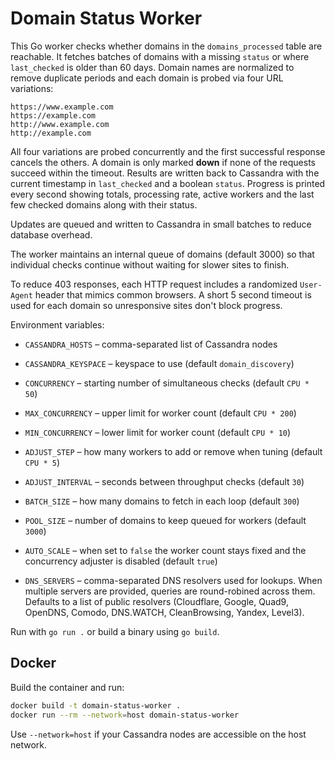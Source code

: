 # Domain Status Worker

This Go worker checks whether domains in the `domains_processed` table are reachable.
It fetches batches of domains with a missing `status` or where `last_checked` is
older than 60 days. Domain names are normalized to remove duplicate periods and
each domain is probed via four URL variations:

```
https://www.example.com
https://example.com
http://www.example.com
http://example.com
```
All four variations are probed concurrently and the first successful response
cancels the others. A domain is only marked **down** if none of the requests
succeed within the timeout.
Results are written back to Cassandra with the current timestamp in
`last_checked` and a boolean `status`. Progress is printed every second showing
totals, processing rate, active workers and the last few checked domains along
with their status.

Updates are queued and written to Cassandra in small batches to reduce
database overhead.

The worker maintains an internal queue of domains (default 3000) so that
individual checks continue without waiting for slower sites to finish.

To reduce 403 responses, each HTTP request includes a randomized
`User-Agent` header that mimics common browsers. A short 5 second timeout is
used for each domain so unresponsive sites don't block progress.

Environment variables:

- `CASSANDRA_HOSTS` – comma-separated list of Cassandra nodes
- `CASSANDRA_KEYSPACE` – keyspace to use (default `domain_discovery`)

 - `CONCURRENCY` – starting number of simultaneous checks (default `CPU * 50`)
 - `MAX_CONCURRENCY` – upper limit for worker count (default `CPU * 200`)
 - `MIN_CONCURRENCY` – lower limit for worker count (default `CPU * 10`)
 - `ADJUST_STEP` – how many workers to add or remove when tuning (default `CPU * 5`)
 - `ADJUST_INTERVAL` – seconds between throughput checks (default `30`)
- `BATCH_SIZE` – how many domains to fetch in each loop (default `300`)
- `POOL_SIZE` – number of domains to keep queued for workers (default `3000`)
- `AUTO_SCALE` – when set to `false` the worker count stays fixed and the
  concurrency adjuster is disabled (default `true`)
- `DNS_SERVERS` – comma-separated DNS resolvers used for lookups. When multiple
  servers are provided, queries are round-robined across them. Defaults to a
  list of public resolvers (Cloudflare, Google, Quad9, OpenDNS, Comodo,
  DNS.WATCH, CleanBrowsing, Yandex, Level3).


Run with `go run .` or build a binary using `go build`.

## Docker

Build the container and run:

```bash
docker build -t domain-status-worker .
docker run --rm --network=host domain-status-worker
```

Use `--network=host` if your Cassandra nodes are accessible on the host network.
